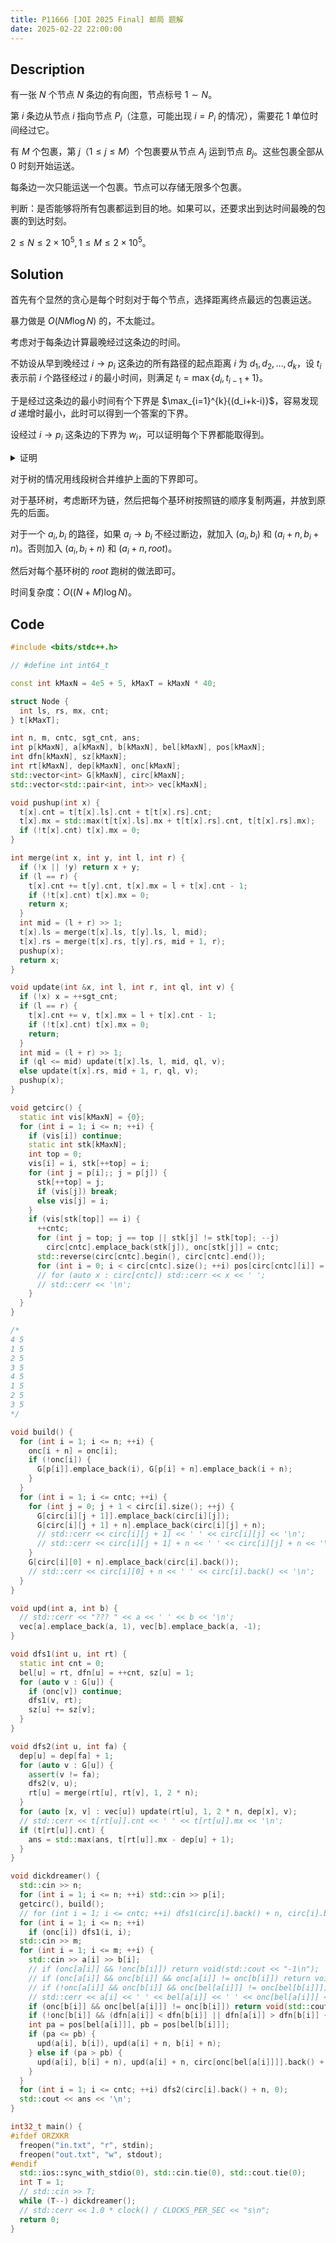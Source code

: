 ```yaml
---
title: P11666 [JOI 2025 Final] 邮局 题解
date: 2025-02-22 22:00:00
---
```


## Description

有一张 $N$ 个节点 $N$ 条边的有向图，节点标号 $1\sim N$。

第 $i$ 条边从节点 $i$ 指向节点 $P_i$（注意，可能出现 $i=P_i$ 的情况），需要花 $1$ 单位时间经过它。

有 $M$ 个包裹，第 $j$（$1\le j\le M$）个包裹要从节点 $A_j$ 运到节点 $B_j$。这些包裹全部从 $0$ 时刻开始运送。

每条边一次只能运送一个包裹。节点可以存储无限多个包裹。

判断：是否能够将所有包裹都运到目的地。如果可以，还要求出到达时间最晚的包裹的到达时刻。

$2\leq N\leq 2\times 10^5,1\leq M\leq 2\times 10^5$。

## Solution

首先有个显然的贪心是每个时刻对于每个节点，选择距离终点最远的包裹运送。

暴力做是 $O(NM\log N)$ 的，不太能过。

考虑对于每条边计算最晚经过这条边的时间。

不妨设从早到晚经过 $i\to p_i$ 这条边的所有路径的起点距离 $i$ 为 $d_1,d_2,\ldots,d_k$，设 $t_i$ 表示前 $i$ 个路径经过 $i$ 的最小时间，则满足 $t_i=\max\{d_i,t_{i-1}+1\}$。

于是经过这条边的最小时间有个下界是 $\max_{i=1}^{k}{(d_i+k-i)}$，容易发现 $d$ 递增时最小，此时可以得到一个答案的下界。

设经过 $i\to p_i$ 这条边的下界为 $w_i$，可以证明每个下界都能取得到。

<details>
<summary>证明</summary>

根据上面的贪心策略，经过 $i\to p_i$ 的路径在到达 $i$ 之前只会内部出现阻挡，终点在 $i$ 的子树内的点由于距离终点一定会在经过 $i$ 的路径后通行。

由于只会内部阻挡，所以可以先不考虑阻挡，把它们都走到 $i$ 之后再考虑阻挡的事情，而这得到的就是上面的下界。

</details>

对于树的情况用线段树合并维护上面的下界即可。

对于基环树，考虑断环为链，然后把每个基环树按照链的顺序复制两遍，并放到原先的后面。

对于一个 $a_i,b_i$ 的路径，如果 $a_i\to b_i$ 不经过断边，就加入 $(a_i,b_i)$ 和 $(a_i+n,b_i+n)$。否则加入 $(a_i,b_i+n)$ 和 $(a_i+n,root)$。

然后对每个基环树的 $root$ 跑树的做法即可。

时间复杂度：$O((N+M)\log N)$。

## Code

```cpp
#include <bits/stdc++.h>

// #define int int64_t

const int kMaxN = 4e5 + 5, kMaxT = kMaxN * 40;

struct Node {
  int ls, rs, mx, cnt;
} t[kMaxT];

int n, m, cntc, sgt_cnt, ans;
int p[kMaxN], a[kMaxN], b[kMaxN], bel[kMaxN], pos[kMaxN];
int dfn[kMaxN], sz[kMaxN];
int rt[kMaxN], dep[kMaxN], onc[kMaxN];
std::vector<int> G[kMaxN], circ[kMaxN];
std::vector<std::pair<int, int>> vec[kMaxN];

void pushup(int x) {
  t[x].cnt = t[t[x].ls].cnt + t[t[x].rs].cnt;
  t[x].mx = std::max(t[t[x].ls].mx + t[t[x].rs].cnt, t[t[x].rs].mx);
  if (!t[x].cnt) t[x].mx = 0;
}

int merge(int x, int y, int l, int r) {
  if (!x || !y) return x + y;
  if (l == r) {
    t[x].cnt += t[y].cnt, t[x].mx = l + t[x].cnt - 1;
    if (!t[x].cnt) t[x].mx = 0;
    return x;
  }
  int mid = (l + r) >> 1;
  t[x].ls = merge(t[x].ls, t[y].ls, l, mid);
  t[x].rs = merge(t[x].rs, t[y].rs, mid + 1, r);
  pushup(x);
  return x;
}

void update(int &x, int l, int r, int ql, int v) {
  if (!x) x = ++sgt_cnt;
  if (l == r) {
    t[x].cnt += v, t[x].mx = l + t[x].cnt - 1;
    if (!t[x].cnt) t[x].mx = 0;
    return;
  }
  int mid = (l + r) >> 1;
  if (ql <= mid) update(t[x].ls, l, mid, ql, v);
  else update(t[x].rs, mid + 1, r, ql, v);
  pushup(x);
}

void getcirc() {
  static int vis[kMaxN] = {0};
  for (int i = 1; i <= n; ++i) {
    if (vis[i]) continue;
    static int stk[kMaxN];
    int top = 0;
    vis[i] = i, stk[++top] = i;
    for (int j = p[i];; j = p[j]) {
      stk[++top] = j;
      if (vis[j]) break;
      else vis[j] = i;
    }
    if (vis[stk[top]] == i) {
      ++cntc;
      for (int j = top; j == top || stk[j] != stk[top]; --j)
        circ[cntc].emplace_back(stk[j]), onc[stk[j]] = cntc;
      std::reverse(circ[cntc].begin(), circ[cntc].end());
      for (int i = 0; i < circ[cntc].size(); ++i) pos[circ[cntc][i]] = i + 1;
      // for (auto x : circ[cntc]) std::cerr << x << ' ';
      // std::cerr << '\n';
    }
  }
}

/*
4 5
1 5
2 5
3 5
4 5
1 5
2 5
3 5
*/

void build() {
  for (int i = 1; i <= n; ++i) {
    onc[i + n] = onc[i];
    if (!onc[i]) {
      G[p[i]].emplace_back(i), G[p[i] + n].emplace_back(i + n);
    }
  }
  for (int i = 1; i <= cntc; ++i) {
    for (int j = 0; j + 1 < circ[i].size(); ++j) {
      G[circ[i][j + 1]].emplace_back(circ[i][j]);
      G[circ[i][j + 1] + n].emplace_back(circ[i][j] + n);
      // std::cerr << circ[i][j + 1] << ' ' << circ[i][j] << '\n';
      // std::cerr << circ[i][j + 1] + n << ' ' << circ[i][j] + n << '\n';
    }
    G[circ[i][0] + n].emplace_back(circ[i].back());
    // std::cerr << circ[i][0] + n << ' ' << circ[i].back() << '\n';
  }
}

void upd(int a, int b) {
  // std::cerr << "??? " << a << ' ' << b << '\n';
  vec[a].emplace_back(a, 1), vec[b].emplace_back(a, -1);
}

void dfs1(int u, int rt) {
  static int cnt = 0;
  bel[u] = rt, dfn[u] = ++cnt, sz[u] = 1;
  for (auto v : G[u]) {
    if (onc[v]) continue;
    dfs1(v, rt);
    sz[u] += sz[v];
  }
}

void dfs2(int u, int fa) {
  dep[u] = dep[fa] + 1;
  for (auto v : G[u]) {
    assert(v != fa);
    dfs2(v, u);
    rt[u] = merge(rt[u], rt[v], 1, 2 * n);
  }
  for (auto [x, v] : vec[u]) update(rt[u], 1, 2 * n, dep[x], v);
  // std::cerr << t[rt[u]].cnt << ' ' << t[rt[u]].mx << '\n';
  if (t[rt[u]].cnt) {
    ans = std::max(ans, t[rt[u]].mx - dep[u] + 1);
  }
}

void dickdreamer() {
  std::cin >> n;
  for (int i = 1; i <= n; ++i) std::cin >> p[i];
  getcirc(), build();
  // for (int i = 1; i <= cntc; ++i) dfs1(circ[i].back() + n, circ[i].back() + n);
  for (int i = 1; i <= n; ++i)
    if (onc[i]) dfs1(i, i);
  std::cin >> m;
  for (int i = 1; i <= m; ++i) {
    std::cin >> a[i] >> b[i];
    // if (onc[a[i]] && !onc[b[i]]) return void(std::cout << "-1\n");
    // if (onc[a[i]] && onc[b[i]] && onc[a[i]] != onc[b[i]]) return void(std::cout << "-1\n");
    // if (!onc[a[i]] && onc[b[i]] && onc[bel[a[i]]] != onc[bel[b[i]]])
    // std::cerr << a[i] << ' ' << bel[a[i]] << ' ' << onc[bel[a[i]]] << onc[b[i]] << '\n';
    if (onc[b[i]] && onc[bel[a[i]]] != onc[b[i]]) return void(std::cout << "-1\n");
    if (!onc[b[i]] && (dfn[a[i]] < dfn[b[i]] || dfn[a[i]] > dfn[b[i]] + sz[b[i]] - 1)) return void(std::cout << "-1\n");
    int pa = pos[bel[a[i]]], pb = pos[bel[b[i]]];
    if (pa <= pb) {
      upd(a[i], b[i]), upd(a[i] + n, b[i] + n);
    } else if (pa > pb) {
      upd(a[i], b[i] + n), upd(a[i] + n, circ[onc[bel[a[i]]]].back() + n);
    }
  }
  for (int i = 1; i <= cntc; ++i) dfs2(circ[i].back() + n, 0);
  std::cout << ans << '\n';
}

int32_t main() {
#ifdef ORZXKR
  freopen("in.txt", "r", stdin);
  freopen("out.txt", "w", stdout);
#endif
  std::ios::sync_with_stdio(0), std::cin.tie(0), std::cout.tie(0);
  int T = 1;
  // std::cin >> T;
  while (T--) dickdreamer();
  // std::cerr << 1.0 * clock() / CLOCKS_PER_SEC << "s\n";
  return 0;
}
```